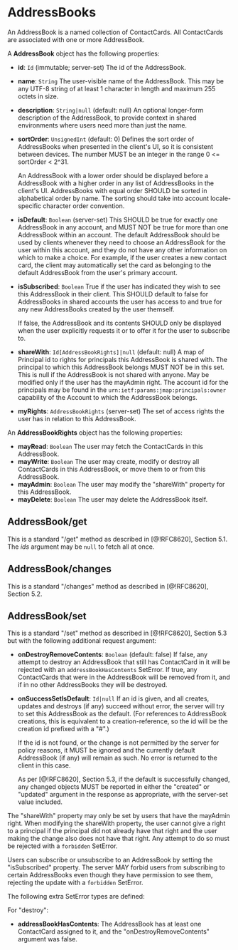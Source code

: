 # AddressBooks

An AddressBook is a named collection of ContactCards. All ContactCards are associated with one or more AddressBook.

A **AddressBook** object has the following properties:

- **id**: `Id` (immutable; server-set)
  The id of the AddressBook.
- **name**: `String`
  The user-visible name of the AddressBook. This may be any UTF-8 string of at least 1 character in length and maximum 255 octets in size.
- **description**: `String|null` (default: null)
  An optional longer-form description of the AddressBook, to provide context in shared environments where users need more than just the name.
- **sortOrder**: `UnsignedInt` (default: 0)
  Defines the sort order of AddressBooks when presented in the client's UI, so
  it is consistent between devices. The number MUST be an integer in the range
  0 <= sortOrder < 2^31.

    An AddressBook with a lower order should be displayed before a AddressBook
    with a higher order in any list of AddressBooks in the client's UI. AddressBooks with equal order SHOULD be sorted in alphabetical order by name.  The sorting should take into account locale-specific character order convention.
- **isDefault**: `Boolean` (server-set)
  This SHOULD be true for exactly one AddressBook in any account, and MUST NOT
  be true for more than one AddressBook within an account. The default
  AddressBook should be used by clients whenever they need to choose an
  AddressBook for the user within this account, and they do not have any other
  information on which to make a choice. For example, if the user creates a new
  contact card, the client may automatically set the card as belonging to the
  default AddressBook from the user's primary account.
- **isSubscribed**: `Boolean`
  True if the user has indicated they wish to see this AddressBook in their client. This SHOULD default to false for AddressBooks in shared accounts the user has access to and true for any new AddressBooks created by the user themself.

    If false, the AddressBook and its contents SHOULD only be displayed when
    the user explicitly requests it or to offer it for the user to subscribe to.
- **shareWith**: `Id[AddressBookRights]|null` (default: null)
  A map of Principal id to rights for principals this AddressBook is shared with. The principal to which this AddressBook belongs MUST NOT be in this set. This is null if the AddressBook is not shared with anyone. May be modified only if the user has the mayAdmin right. The account id for the principals may be found in the `urn:ietf:params:jmap:principals:owner` capability of the Account to which the AddressBook belongs.
- **myRights**: `AddressBookRights` (server-set)
  The set of access rights the user has in relation to this AddressBook.

An **AddressBookRights** object has the following properties:

- **mayRead**: `Boolean`
  The user may fetch the ContactCards in this AddressBook.
- **mayWrite**: `Boolean`
  The user may create, modify or destroy all ContactCards in this AddressBook, or move them to or from this AddressBook.
- **mayAdmin**: `Boolean`
  The user may modify the "shareWith" property for this AddressBook.
- **mayDelete**: `Boolean`
  The user may delete the AddressBook itself.


## AddressBook/get

This is a standard "/get" method as described in [@!RFC8620], Section 5.1. The *ids* argument may be `null` to fetch all at once.

## AddressBook/changes

This is a standard "/changes" method as described in [@!RFC8620], Section 5.2.

## AddressBook/set

This is a standard "/set" method as described in [@!RFC8620], Section 5.3 but with the following additional request argument:

- **onDestroyRemoveContents**: `Boolean` (default: false)
  If false, any attempt to destroy an AddressBook that still has ContactCard
  in it will be rejected with an `addressBookHasContents` SetError. If
  true, any ContactCards that were in the AddressBook will be removed from it, and if in no other AddressBooks they will be destroyed.

- **onSuccessSetIsDefault**: `Id|null`
  If an id is given, and all creates, updates and destroys (if any) succeed
  without error, the server will try to set this AddressBook as the default.
  (For references to AddressBook creations, this is equivalent to a
  creation-reference, so the id will be the creation id prefixed with a "#".)

  If the id is not found, or the change is not permitted by the server for
  policy reasons, it MUST be ignored and the currently default AddressBook (if
  any) will remain as such. No error is returned to the client in this case.

  As per [@!RFC8620], Section 5.3, if the default is successfully changed, any
  changed objects MUST be reported in either the "created" or "updated"
  argument in the response as  appropriate, with the server-set value included.

The "shareWith" property may only be set by users that have the mayAdmin right.
When modifying the shareWith property, the user cannot give a right to a principal if the principal did not already have that right and the user making the change also does not have that right. Any attempt to do so must be rejected with a `forbidden` SetError.

Users can subscribe or unsubscribe to an AddressBook by setting the "isSubscribed" property. The server MAY forbid users from subscribing to certain AddressBooks even though they have permission to see them, rejecting the update with a `forbidden` SetError.

The following extra SetError types are defined:

For "destroy":

- **addressBookHasContents**: The AddressBook has at least one ContactCard
  assigned to it, and the "onDestroyRemoveContents" argument was false.
